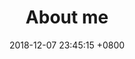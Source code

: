 ---
layout: article
title:  "About me"
date:   2018-12-07 23:45:15 +0800
categories: contact
image:
  teaser: g2.gif
  feature: g2.gif
---